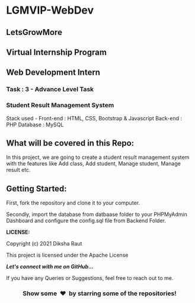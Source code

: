 # LGMVIP-WebDev
## LetsGrowMore
## Virtual Internship Program
## Web Development Intern

### Task : 3  -  Advance Level Task



### Student Result Management System

Stack used - Front-end : HTML, CSS, Bootstrap & Javascript Back-end : PHP Database : MySQL
## What will be covered in this Repo:


In this project, we are going to create a student result management system with the features like Add class, Add student, Manage student, Manage result etc.

## Getting Started:

First, fork the repository and clone it to your computer.

Secondly, import the database from datbaase folder to your PHPMyAdmin Dashboard and configure the config.sql file from Backend Folder.


<b>LICENSE:</b>

Copyright (c) 2021 Diksha Raut

This project is licensed under the Apache License

  <b><i>Let's connect with me on GitHub...</i></b>

If you have any Queries or Suggestions, feel free to reach out to me.

<h3 align="center">Show some &nbsp;❤️&nbsp; by starring some of the repositories!</h3>

